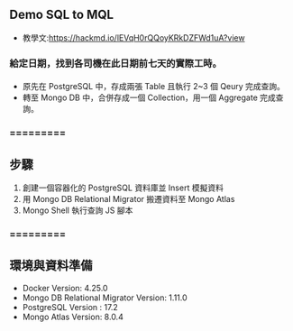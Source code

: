 ## Demo SQL to MQL 
- 教學文:https://hackmd.io/lEVqH0rQQoyKRkDZFWd1uA?view

### 給定日期，找到各司機在此日期前七天的實際工時。
#### 
- 原先在 PostgreSQL 中，存成兩張 Table 且執行 2~3 個 Qeury 完成查詢。
- 轉至 Mongo DB 中，合併存成一個 Collection，用一個 Aggregate 完成查詢。
### =========
## 步驟
1. 創建一個容器化的 PostgreSQL 資料庫並 Insert 模擬資料
2. 用 Mongo DB Relational Migrator 搬遷資料至 Mongo Atlas
3. Mongo Shell 執行查詢 JS 腳本


### =========

## 環境與資料準備 

- Docker Version: 4.25.0
- Mongo DB Relational Migrator Version: 1.11.0
- PostgreSQL Version : 17.2
- Mongo Atlas Version: 8.0.4
